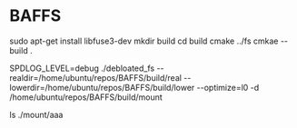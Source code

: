 # BAFFS
sudo apt-get install libfuse3-dev
mkdir build
cd build
cmake ../fs
cmkae --build .


SPDLOG_LEVEL=debug ./debloated_fs --realdir=/home/ubuntu/repos/BAFFS/build/real --lowerdir=/home/ubuntu/repos/BAFFS/build/lower --optimize=l0 -d /home/ubuntu/repos/BAFFS/build/mount

ls ./mount/aaa
